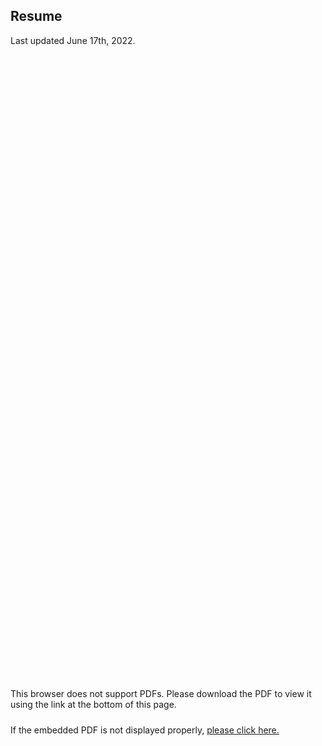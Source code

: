 ## Resume
Last updated June 17th, 2022.

<object data="https://ryanmburns93.github.io/pdf/Ryan_Burns_Resume_2022.pdf" type="application/pdf" width="800px" height="850px">
    <embed src="https://drive.google.com/viewerng/
viewer?embedded=true&url=https://ryanmburns93.github.io/pdf/Ryan_Burns_Resume_2022.pdf#view=FitW" width="800px" height="1000px" />
        <p>This browser does not support PDFs. Please download the PDF to view it using the link at the bottom of this page.</p>
    </embed>
</object>
<div style="line-height:10px;"><br></div>
If the embedded PDF is not displayed properly, <a href='pdf/Ryan_Burns_Resume_2022.pdf' target="_blank">please click here.</a>